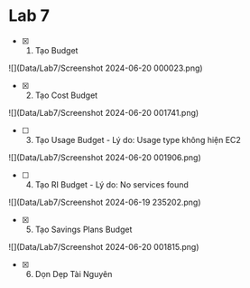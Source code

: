 # Lab 7
- [x] 1. Tạo Budget

![](Data/Lab7/Screenshot 2024-06-20 000023.png)

- [x] 2. Tạo Cost Budget

![](Data/Lab7/Screenshot 2024-06-20 001741.png)

- [ ] 3. Tạo Usage Budget - Lý do: Usage type không hiện EC2

![](Data/Lab7/Screenshot 2024-06-20 001906.png)

- [ ] 4. Tạo RI Budget - Lý do: No services found

![](Data/Lab7/Screenshot 2024-06-19 235202.png)

- [x] 5. Tạo Savings Plans Budget

![](Data/Lab7/Screenshot 2024-06-20 001815.png)

- [x] 6. Dọn Dẹp Tài Nguyên
